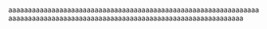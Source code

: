 ﻿aaaaaaaaaaaaaaaaaaaaaaaaaaaaaaaaaaaaaaaaaaaaaaaaaaaaaaaaaaaaaaaaaaaaaaaaaaaaaaaaaaaaaaaaaaaaaaaaaaaaaaaaaaaaaaaaaaaaaaaaaaaa
